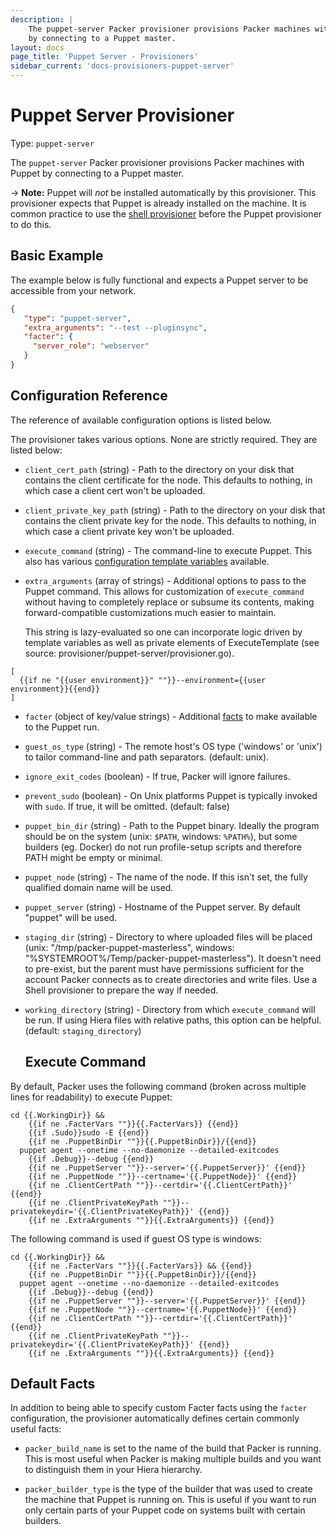 ```yaml
---
description: |
    The puppet-server Packer provisioner provisions Packer machines with Puppet
    by connecting to a Puppet master.
layout: docs
page_title: 'Puppet Server - Provisioners'
sidebar_current: 'docs-provisioners-puppet-server'
---
```


# Puppet Server Provisioner

Type: `puppet-server`

The `puppet-server` Packer provisioner provisions Packer machines with Puppet by
connecting to a Puppet master.

-&gt; **Note:** Puppet will *not* be installed automatically by this
provisioner. This provisioner expects that Puppet is already installed on the
machine. It is common practice to use the [shell
provisioner](/docs/provisioners/shell.html) before the Puppet provisioner to do
this.

## Basic Example

The example below is fully functional and expects a Puppet server to be
accessible from your network.

``` json
{
   "type": "puppet-server",
   "extra_arguments": "--test --pluginsync",
   "facter": {
     "server_role": "webserver"
   }
}
```

## Configuration Reference

The reference of available configuration options is listed below.

The provisioner takes various options. None are strictly required. They are
listed below:

-   `client_cert_path` (string) - Path to the directory on your disk that
    contains the client certificate for the node. This defaults to nothing,
    in which case a client cert won't be uploaded.

-   `client_private_key_path` (string) - Path to the directory on your disk that
    contains the client private key for the node. This defaults to nothing, in
    which case a client private key won't be uploaded.

-   `execute_command` (string) - The command-line to execute Puppet. This also has
    various [configuration template variables](/docs/templates/engine.html) available.

-   `extra_arguments` (array of strings) - Additional options to
    pass to the Puppet command. This allows for customization of
    `execute_command` without having to completely replace
    or subsume its contents, making forward-compatible customizations much
    easier to maintain.
    
    This string is lazy-evaluated so one can incorporate logic driven by template variables as
    well as private elements of ExecuteTemplate (see source: provisioner/puppet-server/provisioner.go).
```
[
  {{if ne "{{user environment}}" ""}}--environment={{user environment}}{{end}}
]
```

-   `facter` (object of key/value strings) - Additional
    [facts](https://puppetlabs.com/facter) to make
    available to the Puppet run.

-   `guest_os_type` (string) - The remote host's OS type ('windows' or 'unix') to
    tailor command-line and path separators. (default: unix).

-   `ignore_exit_codes` (boolean) - If true, Packer will ignore failures.

-   `prevent_sudo` (boolean) - On Unix platforms Puppet is typically invoked with `sudo`. If true,
    it will be omitted. (default: false)

-   `puppet_bin_dir` (string) - Path to the Puppet binary. Ideally the program
    should be on the system (unix: `$PATH`, windows: `%PATH%`), but some builders (eg. Docker) do
    not run profile-setup scripts and therefore PATH might be empty or minimal.

-   `puppet_node` (string) - The name of the node. If this isn't set, the fully
    qualified domain name will be used.

-   `puppet_server` (string) - Hostname of the Puppet server. By default
    "puppet" will be used.

-   `staging_dir` (string) - Directory to where uploaded files
    will be placed (unix: "/tmp/packer-puppet-masterless",
    windows: "%SYSTEMROOT%/Temp/packer-puppet-masterless").
    It doesn't need to pre-exist, but the parent must have permissions sufficient
    for the account Packer connects as to create directories and write files.
    Use a Shell provisioner to prepare the way if needed.

-   `working_directory` (string) - Directory from which `execute_command` will be run.
    If using Hiera files with relative paths, this option can be helpful. (default: `staging_directory`)

    ## Execute Command

By default, Packer uses the following command (broken across multiple lines for
readability) to execute Puppet:

```
cd {{.WorkingDir}} &&
	{{if ne .FacterVars ""}}{{.FacterVars}} {{end}}
	{{if .Sudo}}sudo -E {{end}}
	{{if ne .PuppetBinDir ""}}{{.PuppetBinDir}}/{{end}}
  puppet agent --onetime --no-daemonize --detailed-exitcodes
	{{if .Debug}}--debug {{end}}
	{{if ne .PuppetServer ""}}--server='{{.PuppetServer}}' {{end}}
	{{if ne .PuppetNode ""}}--certname='{{.PuppetNode}}' {{end}}
	{{if ne .ClientCertPath ""}}--certdir='{{.ClientCertPath}}' {{end}}
	{{if ne .ClientPrivateKeyPath ""}}--privatekeydir='{{.ClientPrivateKeyPath}}' {{end}}
	{{if ne .ExtraArguments ""}}{{.ExtraArguments}} {{end}}
```

The following command is used if guest OS type is windows:

```
cd {{.WorkingDir}} &&
	{{if ne .FacterVars ""}}{{.FacterVars}} && {{end}}
	{{if ne .PuppetBinDir ""}}{{.PuppetBinDir}}/{{end}}
  puppet agent --onetime --no-daemonize --detailed-exitcodes
	{{if .Debug}}--debug {{end}}
	{{if ne .PuppetServer ""}}--server='{{.PuppetServer}}' {{end}}
	{{if ne .PuppetNode ""}}--certname='{{.PuppetNode}}' {{end}}
	{{if ne .ClientCertPath ""}}--certdir='{{.ClientCertPath}}' {{end}}
	{{if ne .ClientPrivateKeyPath ""}}--privatekeydir='{{.ClientPrivateKeyPath}}' {{end}}
	{{if ne .ExtraArguments ""}}{{.ExtraArguments}} {{end}}
```

## Default Facts

In addition to being able to specify custom Facter facts using the `facter`
configuration, the provisioner automatically defines certain commonly useful
facts:

-   `packer_build_name` is set to the name of the build that Packer is running.
    This is most useful when Packer is making multiple builds and you want to
    distinguish them in your Hiera hierarchy.

-   `packer_builder_type` is the type of the builder that was used to create the
    machine that Puppet is running on. This is useful if you want to run only
    certain parts of your Puppet code on systems built with certain builders.
